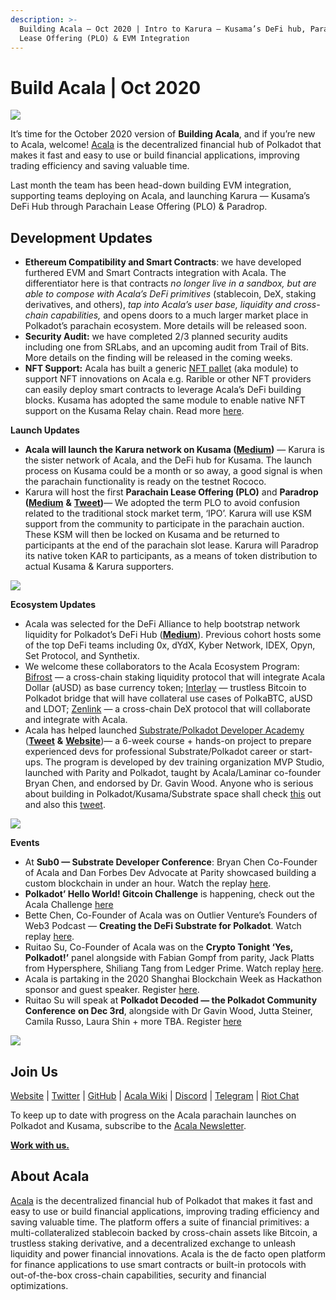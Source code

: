 ```yaml
---
description: >-
  Building Acala — Oct 2020 | Intro to Karura — Kusama’s DeFi hub, Parachain
  Lease Offering (PLO) & EVM Integration
---
```


# Build Acala | Oct 2020

![](https://miro.medium.com/max/1600/0\*hmK9ex3hJqibgvrl)

It’s time for the October 2020 version of **Building Acala**, and if you’re new to Acala, welcome! [Acala](http://acala.network) is the decentralized financial hub of Polkadot that makes it fast and easy to use or build financial applications, improving trading efficiency and saving valuable time.

Last month the team has been head-down building EVM integration, supporting teams deploying on Acala, and launching Karura — Kusama’s DeFi Hub through Parachain Lease Offering (PLO) & Paradrop.

## **Development Updates** <a href="#09a5" id="09a5"></a>

* **Ethereum Compatibility and Smart Contracts**: we have developed furthered EVM and Smart Contracts integration with Acala. The differentiator here is that contracts _no longer live in a sandbox, but are able to compose with Acala’s DeFi primitives_ (stablecoin, DeX, staking derivatives, and others), _tap into Acala’s user base, liquidity and cross-chain capabilities,_ and opens doors to a much larger market place in Polkadot’s parachain ecosystem. More details will be released soon.
* **Security Audit:** we have completed 2/3 planned security audits including one from SRLabs, and an upcoming audit from Trail of Bits. More details on the finding will be released in the coming weeks.
* **NFT Support:** Acala has built a generic [NFT pallet](https://github.com/open-web3-stack/open-runtime-module-library/tree/master/nft) (aka module) to support NFT innovations on Acala e.g. Rarible or other NFT providers can easily deploy smart contracts to leverage Acala’s DeFi building blocks. Kusama has adopted the same module to enable native NFT support on the Kusama Relay chain. Read more [here](https://kusama.polkassembly.io/post/303#86924943-429c-4c05-a2fe-e7bef735b2a4).

**Launch Updates**

* **Acala will launch the Karura network on Kusama (**[**Medium**](https://medium.com/acalanetwork/introducing-karura-acalas-defi-parachain-on-kusama-af2f2695b07a)**)** — Karura is the sister network of Acala, and the DeFi hub for Kusama. The launch process on Kusama could be a month or so away, a good signal is when the parachain functionality is ready on the testnet Rococo.
* Karura will host the first **Parachain Lease Offering (PLO)** and **Paradrop (**[**Medium**](https://medium.com/acalanetwork/karuras-approach-to-the-upcoming-parachain-lease-offering-plo-on-kusama-12fbf09ee463) **&** [**Tweet**](https://twitter.com/KaruraNetwork/status/1319692583149457409?s=20)**)**— We adopted the term PLO to avoid confusion related to the traditional stock market term, ‘IPO’. Karura will use KSM support from the community to participate in the parachain auction. These KSM will then be locked on Kusama and be returned to participants at the end of the parachain slot lease. Karura will Paradrop its native token KAR to participants, as a means of token distribution to actual Kusama & Karura supporters.

![](https://miro.medium.com/max/1600/1\*EtNqbSOXqs4ZkljaR0Db7Q.jpeg)

**Ecosystem Updates**

* Acala was selected for the DeFi Alliance to help bootstrap network liquidity for Polkadot’s DeFi Hub ([**Medium**](https://medium.com/acalanetwork/acala-selected-for-the-defi-alliance-accelerator-to-help-build-deploy-and-grow-the-defi-hub-of-c1526008963e)). Previous cohort hosts some of the top DeFi teams including 0x, dYdX, Kyber Network, IDEX, Opyn, Set Protocol, and Synthetix.
* We welcome these collaborators to the Acala Ecosystem Program: [Bifrost](http://bifrost.finance) — a cross-chain staking liquidity protocol that will integrate Acala Dollar (aUSD) as base currency token; [Interlay](https://polkadot.network/bitcoin-is-coming-to-polkadot/?hss\_channel=tw-1595615893) — trustless Bitcoin to Polkadot bridge that will have collateral use cases of PolkaBTC, aUSD and LDOT; [Zenlink](https://www.zenlink.pro) — a cross-chain DeX protocol that will collaborate and integrate with Acala.
* Acala has helped launched [Substrate/Polkadot Developer Academy](http://.guru/polkadot-substrate) ([**Tweet**](https://twitter.com/AcalaNetwork/status/1320921071835435008?s=20) **&** [**Website**](http://ic.guru/polkadot-substrate))— a 6-week course + hands-on project to prepare experienced devs for professional Substrate/Polkadot career or start-ups. The program is developed by dev training organization MVP Studio, launched with Parity and Polkadot, taught by Acala/Laminar co-founder Bryan Chen, and endorsed by Dr. Gavin Wood. Anyone who is serious about building in Polkadot/Kusama/Substrate space shall check [this](http://ic.guru/polkadot-substrate) out and also this [tweet](https://twitter.com/AcalaNetwork/status/1320921071835435008?s=20).

![](https://miro.medium.com/max/5760/1\*FajicLqehWMEzaUPx7ujjw.png)

**Events**

* At **Sub0 — Substrate Developer Conference**: Bryan Chen Co-Founder of Acala and Dan Forbes Dev Advocate at Parity showcased building a custom blockchain in under an hour. Watch the replay [here](https://t.co/XTLRKg8nZM?amp=1).
* **Polkadot’ Hello World! Gitcoin Challenge** is happening, check out the Acala Challenge [here](https://t.co/tzL4gpN5FJ?amp=1)
* Bette Chen, Co-Founder of Acala was on Outlier Venture’s Founders of Web3 Podcast — **Creating the DeFi Substrate for Polkadot**. Watch replay [here](https://www.youtube.com/watch?v=aueB19YH19g\&list=UUd\_K-AgiS2XV8\_iuRQ7JyNQ).
* Ruitao Su, Co-Founder of Acala was on the **Crypto Tonight ‘Yes, Polkadot!’** panel alongside with Fabian Gompf from parity, Jack Platts from Hypersphere, Shiliang Tang from Ledger Prime. Watch replay [here](https://www.youtube.com/watch?v=xXgtpcf9NVE\&feature=youtu.be).
* Acala is partaking in the 2020 Shanghai Blockchain Week as Hackathon sponsor and guest speaker. Register [here](https://www.eventbrite.com/e/the-6th-global-blockchain-summit-tickets-115473469255).
* Ruitao Su will speak at **Polkadot Decoded — the Polkadot Community Conference** **on Dec 3rd**, alongside with Dr Gavin Wood, Jutta Steiner, Camila Russo, Laura Shin + more TBA. Register [here](https://t.co/BWUXh8dwf2?amp=1)

![](https://miro.medium.com/max/1360/0\*bb5Vh6rDQWQihkX0)

## Join Us <a href="#49d7" id="49d7"></a>

[Website](https://acala.network) | [Twitter](https://twitter.com/AcalaNetwork) | [GitHub](https://github.com/AcalaNetwork/Acala) | [Acala Wiki](https://github.com/AcalaNetwork/Acala/wiki) | [Discord](https://discord.gg/vdbFVCH) | [Telegram](https://t.me/acalaofficial) | [Riot Chat](https://riot.im/app/#/room/#acala:matrix.org)

To keep up to date with progress on the Acala parachain launches on Polkadot and Kusama, subscribe to the [Acala Newsletter](https://share.hsforms.com/1X9RxkXk-R62I0VNbATaDXw4h8qc).

[**Work with us.**](https://jobs.lever.co/acala/)

## About Acala <a href="#9aa1" id="9aa1"></a>

[Acala](http://acala.network) is the decentralized financial hub of Polkadot that makes it fast and easy to use or build financial applications, improving trading efficiency and saving valuable time. The platform offers a suite of financial primitives: a multi-collateralized stablecoin backed by cross-chain assets like Bitcoin, a trustless staking derivative, and a decentralized exchange to unleash liquidity and power financial innovations. Acala is the de facto open platform for finance applications to use smart contracts or built-in protocols with out-of-the-box cross-chain capabilities, security and financial optimizations.
